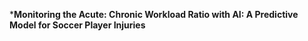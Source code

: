 ***Monitoring the Acute: Chronic Workload Ratio with AI: A Predictive Model for Soccer Player Injuries**
